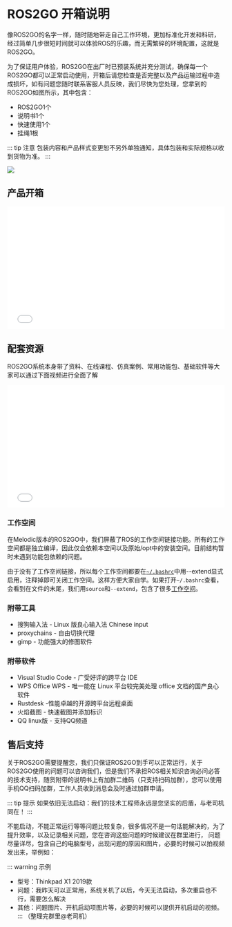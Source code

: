 <!--
 * @Description: 
 * @version: 
 * @Author: sujit-168 
 * @Date: 2023-10-24 12:47:16
 * 
 * Copyright (c) 2023 by Tianbot , All Rights Reserved. 
-->
# ROS2GO 开箱说明

像ROS2GO的名字一样，随时随地带走自己工作环境，更加标准化开发和科研，经过简单几步很短时间就可以体验ROS的乐趣，而无需繁碎的环境配置，这就是ROS2GO。

为了保证用户体验，ROS2GO在出厂时已预装系统并充分测试，确保每一个ROS2GO都可以正常启动使用，开箱后请您检查是否完整以及产品运输过程中造成损坏，如有问题您随时联系客服人员反映，我们尽快为您处理，您拿到的ROS2GO如图所示，其中包含：
- ROS2GO1个
- 说明书1个
- 快速使用1个
- 挂绳1根

::: tip 注意
包装内容和产品样式变更恕不另外单独通知，具体包装和实际规格以收到货物为准。
:::

![](https://tianbot-pic.oss-cn-beijing.aliyuncs.com/tianbot-pic/Tianbot-Doc202310241233148.jpg)

## 产品开箱

<div style="position: relative; padding-bottom: 56.25%; height: 0;">
  <iframe src="//player.bilibili.com/player.html?aid=456565029&bvid=BV1r5411a7sd&cid=221459248&p=1&autoplay=0" frameborder="no" scrolling="no" 
    style="position: absolute; top: 0; left: 0; width: 100%; height: 100%;"></iframe>
</div>

## 配套资源

ROS2GO系统本身带了资料、在线课程、仿真案例、常用功能包、基础软件等大家可以通过下面视频进行全面了解


<div style="position: relative; padding-bottom: 56.25%; height: 0;">
  <iframe src="//player.bilibili.com/player.html?aid=626705909&bvid=BV1St4y1D7ZK&cid=221476779&p=1&autoplay=0" frameborder="no" scrolling="no" 
    style="position: absolute; top: 0; left: 0; width: 100%; height: 100%;"></iframe>
</div>

### 工作空间
在Melodic版本的ROS2GO中，我们屏蔽了ROS的工作空间链接功能。所有的工作空间都是独立编译，因此仅会依赖本空间以及原始/opt中的安装空间。目前结构暂时未遇到功能包依赖的问题。

由于没有了工作空间链接，所以每个工作空间都要在[`~/.bashrc`](https://www.digitalocean.com/community/tutorials/bashrc-file-in-linux)中用--extend显式启用，注释掉即可关闭工作空间。这样方便大家自学。如果打开`~/.bashrc`查看，会看到在文件的末尾，我们用`source`和`--extend`，包含了很多[工作空间](/manual/ros2go/ros/chapter3.md)。

### 附带工具
*   搜狗输入法 - Linux 版良心输入法 Chinese input 
*   proxychains - 自由切换代理
*   gimp - 功能强大的修图软件
### 附带软件
*   Visual Studio Code - 广受好评的跨平台 IDE
*   WPS Office WPS - 唯一能在 Linux 平台较完美处理 office 文档的国产良心软件
*   Rustdesk -性能卓越的开源跨平台远程桌面
*   火焰截图 - 快速截图并添加标识
*   QQ linux版 - 支持QQ频道


## 售后支持

关于ROS2GO需要提醒您，我们只保证ROS2GO到手可以正常运行，关于ROS2GO使用的问题可以咨询我们，但是我们不承担ROS相关知识咨询必问必答的技术支持，随货附带的说明书上有加群二维码（只支持扫码加群），您可以使用手机QQ扫码加群，工作人员收到消息会及时通过加群申请。

::: tip 提示
如果依旧无法启动：我们的技术工程师永远是您坚实的后盾，与老司机同在！
:::

不能启动，不能正常运行等等问题比较复杂，很多情况不是一句话能解决的，为了提升效率，以及记录相关问题，您在咨询这些问题的时候建议在群里进行， 问题尽量详尽，包含自己的电脑型号，出现问题的原因和图片，必要的时候可以拍视频发出来，举例如：

::: warning 示例
- 型号：Thinkpad X1 2019款
- 问题：我昨天可以正常用，系统关机了以后，今天无法启动，多次重启也不行，需要怎么解决
- 其他：问题图片、开机启动项图片等，必要的时候可以提供开机启动的视频。
:::
（整理完群里@老司机）